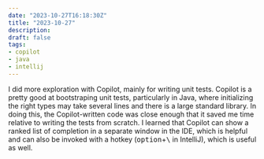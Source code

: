 ```yaml
---
date: "2023-10-27T16:18:30Z"
title: "2023-10-27"
description:
draft: false
tags: 
- copilot
- java
- intellij
---
```


I did more exploration with Copilot, mainly for writing unit tests.
Copilot is a pretty good at bootstraping unit tests, particularly in Java, where initializing the right types may take several lines and there is a large standard library.
In doing this, the Copilot-written code was close enough that it saved me time relative to writing the tests from scratch.
I learned that Copilot can show a ranked list of completion in a separate window in the IDE, which is helpful and can also be invoked with a hotkey (<kbd>option</kbd>+<kbd>\\</kbd> in IntelliJ), which is useful as well.


